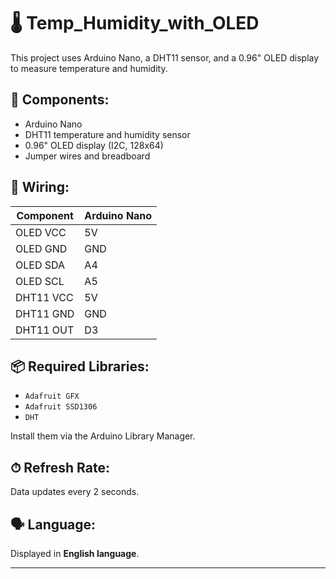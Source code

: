 # 🌡️ Temp_Humidity_with_OLED

This project uses Arduino Nano, a DHT11 sensor, and a 
0.96" OLED display to measure temperature and humidity.

## 🧰 Components:
- Arduino Nano
- DHT11 temperature and humidity sensor
- 0.96" OLED display (I2C, 128x64)
- Jumper wires and breadboard

## 🔌 Wiring:

| Component | Arduino Nano |
|-----------|--------------|
| OLED VCC  | 5V           |
| OLED GND  | GND          |
| OLED SDA  | A4           |
| OLED SCL  | A5           |
| DHT11 VCC | 5V           |
| DHT11 GND | GND          |
| DHT11 OUT | D3           |

## 📦 Required Libraries:
- `Adafruit GFX`
- `Adafruit SSD1306`
- `DHT`

Install them via the Arduino Library Manager.

## ⏱ Refresh Rate:
Data updates every 2 seconds.

## 🗣 Language:
Displayed in **English language**.

---
